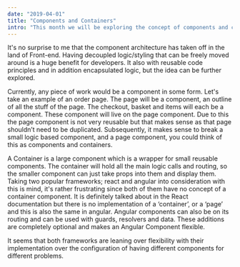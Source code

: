```yaml
---
date: "2019-04-01"
title: "Components and Containers"
intro: "This month we will be exploring the concept of components and containers and how this structural concept will help in separating concerns of an application"
---
```


It's no surprise to me that the component architecture has taken off in the land of Front-end. Having decoupled logic/styling that can be freely moved around is a huge benefit for developers. It also with reusable code principles and in addition encapsulated logic, but the idea can be further explored.

Currently, any piece of work would be a component in some form. Let's take an example of an order page. The page will be a component, an outline of all the stuff of the page. The checkout, basket and items will each be a component. These component will live on the page component. Due to this the page component is not very reusable but that makes sense as that page shouldn’t need to be duplicated. Subsequently, it makes sense to break a small logic based component, and a page component, you could think of this as components and containers.

A Container is a large component which is a wrapper for small reusable components. The container will hold all the main logic calls and routing, so the smaller component can just take props into them and display them. Taking two popular frameworks; react and angular into consideration with this is mind, it's rather frustrating since both of them have no concept of a container component. It is definitely talked about in the React documentation but there is no implementation of a ‘container’, or a ‘page’ and this is also the same in angular. Angular components can also be on its routing and can be used with guards, resolvers and data. These additions are completely optional and makes an Angular Component flexible.

It seems that both frameworks are leaning over flexibility with their implementation over the configuration of having different components for different problems.

